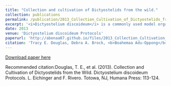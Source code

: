 ```yaml
---
title: "Collection and cultivation of Dictyostelids from the wild."
collection: publications
permalink: /publication/2013_Collection_Cultivation_of_Dictyostelids_from_the_Wild
excerpt: '<i>Dictyostelium discoideum</i> is a commonly used model organism for the study of biological processes such as chemotaxis, cell communication, and development. While these studies primarily focus on a single clone, recent work has revealed a host of questions that can only be answered from studies of multiple genetically distinct clones. '
date: 2013
venue: 'Dictyostelium discoideum Protocols'
paperurl: 'http://abenaa07.github.io/files/2013_Collection_Cultivation_of_Dictyostelids_from_the_Wild.pdf '
citation: 'Tracy E. Douglas, Debra A. Brock, <b>Boahemaa Adu-Oppong</b>, David C. Queller, Joan E. Strassmann(2013). &quot;Collection and cultivation of Dictyostelids from the wild.&quot; <i>Dictyostelium discoideum Protocols</i>.'
---
```


[Download paper here](http://abenaa07.github.io/files/2013_Collection_Cultivation_of_Dictyostelids_from_the_Wild.pdf )

Recommended citation:Douglas, T. E., et al. (2013). Collection and Cultivation of Dictyostelids from the Wild. Dictyostelium discoideum Protocols. L. Eichinger and F. Rivero. Totowa, NJ, Humana Press: 113-124.
 
